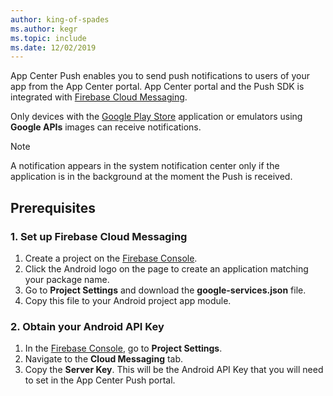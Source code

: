 ```yaml
---
author: king-of-spades
ms.author: kegr
ms.topic: include
ms.date: 12/02/2019
---
```


App Center Push enables you to send push notifications to users of your app from the App Center portal. App Center portal and the Push SDK is integrated with [Firebase Cloud Messaging](https://firebase.google.com/docs/cloud-messaging/).

Only devices with the [Google Play Store](https://play.google.com) application or emulators using **Google APIs** images can receive notifications.

> [!NOTE]
> A notification appears in the system notification center only if the application is in the background at the moment the Push is received.

## Prerequisites

### 1. Set up Firebase Cloud Messaging

1. Create a project on the [Firebase Console](https://console.firebase.google.com).
2. Click the Android logo on the page to create an application matching your package name.
3. Go to **Project Settings** and download the **google-services.json** file.
4. Copy this file to your Android project app module.

### 2. Obtain your Android API Key

1. In the [Firebase Console](https://console.firebase.google.com), go to **Project Settings**. 
2. Navigate to the **Cloud Messaging** tab. 
3. Copy the **Server Key**. This will be the Android API Key that you will need to set in the App Center Push portal.
